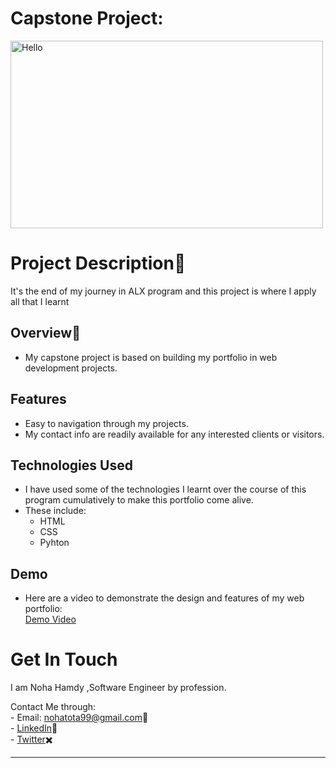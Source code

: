 
# Capstone Project:   
<img src="https://capstonewriting.com/wp-content/uploads/2020/08/blog_img2-1200x675.jpg" title="Capstone Project" alt="Hello" width="500" height="300">

# Project Description📖
It's the end of my journey in ALX program and this project is where I apply all that I learnt
 
## Overview📜  
- My capstone project is based on building my portfolio in web development projects.  

## Features 
- Easy to navigation through my projects.  
- My contact info are readily available for any interested clients or visitors.   

## Technologies Used  
- I have used some of the technologies I learnt over the course of this program cumulatively to make this portfolio come alive.  
- These include:
    - HTML  
    - CSS  
    - Pyhton

## Demo 
- Here are a video to demonstrate the design and features of my web portfolio:  
<a href = "https://drive.google.com/file/d/164ZF3yHhAaECA_-7LWn6GBHLEhWffPi5/view?usp=drive_link">Demo Video </a>
 

# Get In Touch  
I am Noha Hamdy ,Software Engineer by profession.

Contact Me through:   
    - Email: <a>nohatota99@gmail.com</a>📧  
    - <a href="https://www.linkedin.com/in/noha-hamdy-030330241/" title="linkedin">LinkedIn</a>🔗  
    - <a href="https://twitter.com/Noha_Hamdy97" title="Twitter">Twitter</a>✖️   

___  